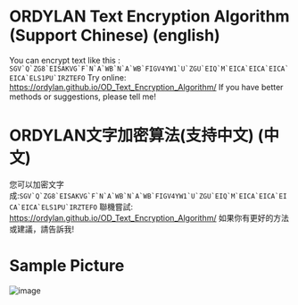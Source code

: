 # ORDYLAN Text Encryption Algorithm (Support Chinese) (english)

You can encrypt text like this : `` SGV`Q`ZG8`EISAKVG`F`N`A`WB`N`A`WB`FIGV4YW1`U`ZGU`EIQ`M`EICA`EICA`EICA`EICA`ELS1PU`IRZTEFO ``
Try online: https://ordylan.github.io/OD_Text_Encryption_Algorithm/
If you have better methods or suggestions, please tell me!

# ORDYLAN文字加密算法(支持中文) (中文) 

您可以加密文字成:`` SGV`Q`ZG8`EISAKVG`F`N`A`WB`N`A`WB`FIGV4YW1`U`ZGU`EIQ`M`EICA`EICA`EICA`EICA`ELS1PU`IRZTEFO ``
聯機嘗試:  https://ordylan.github.io/OD_Text_Encryption_Algorithm/
如果你有更好的方法或建議，請告訴我! 

# Sample Picture
![image](https://user-images.githubusercontent.com/56828391/195982227-90318ea2-362d-492e-bc53-361b5ea2a145.png)
